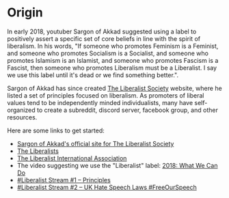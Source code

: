 # Origin
In early 2018, youtuber Sargon of Akkad suggested using a label to positively assert a specific set of core beliefs in line with the spirit of liberalism.  In his words, "If someone who promotes Feminism is a Feminist, and someone who promotes Socialism is a Socialist, and someone who promotes Islamism is an Islamist, and someone who promotes Fascism is a Fascist, then someone who promotes Liberalism must be a Liberalist.  I say we use this label until it's dead or we find something better.".

Sargon of Akkad has since created [The Liberalist Society](http://liberalists.org/) website, where he listed a set of principles focused on liberalism.  As promoters of liberal values tend to be independently minded individualists, many have self-organized to create a subreddit, discord server, facebook group, and other resources.

Here are some links to get started:

- [Sargon of Akkad's official site for The Liberalist Society](http://liberalists.org/)
- [The Liberalists](https://www.facebook.com/groups/TheLiberalists/)
- [The Liberalist International Association](https://www.facebook.com/groups/LiberalistIA)
- The video suggesting we use the "Liberalist" label: [2018: What We Can Do](https://www.youtube.com/watch?v=41y7L7BjDX0)
- [#Liberalist Stream #1 – Principles](https://www.youtube.com/watch?v=yaoPiRKQ9Os)
- [#Liberalist Stream #2 – UK Hate Speech Laws #FreeOurSpeech](https://www.youtube.com/watch?v=xUkIVny3rDw)
